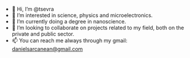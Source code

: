 - 👋 Hi, I’m @tsevra
- 👀 I’m interested in science, physics and microelectronics.
- 🌱 I’m currently doing a degree in nanoscience.
- 💞️ I’m looking to collaborate on projects related to my field, both on the private and public sector.
- 📫 You can reach me always through my gmail: danielsarcanean@gmail.com

<!---
tsevra/tsevra is a ✨ special ✨ repository because its `README.md` (this file) appears on your GitHub profile.
You can click the Preview link to take a look at your changes.
--->
